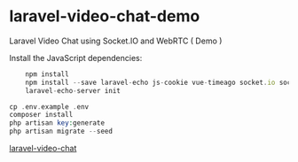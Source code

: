 # laravel-video-chat-demo
Laravel Video Chat using Socket.IO and WebRTC ( Demo )

Install the JavaScript dependencies:

```javascript
    npm install
    npm install --save laravel-echo js-cookie vue-timeago socket.io socket.io-client webrtc-adapter vue-chat-scroll
    laravel-echo-server init
```

```php
cp .env.example .env
composer install
php artisan key:generate
php artisan migrate --seed
```

[laravel-video-chat](https://github.com/Wqqas1/laravel-video-chat)
